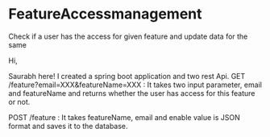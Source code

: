 # FeatureAccessmanagement
Check if a user has the access for given feature and update data for the same

Hi,

Saurabh here! I created a spring boot application and two rest Api.
GET  /feature?email=XXX&featureName=XXX : It takes two input parameter, email and featureName and returns whether the user has access for this feature or not.

POST /feature : It takes featureName, email and enable value is JSON format and saves it to the database.
